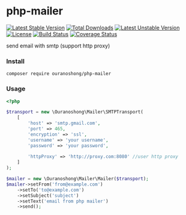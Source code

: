 # php-mailer
[![Latest Stable Version](https://poser.pugx.org/phpunit/phpunit/v)](//packagist.org/packages/phpunit/phpunit)
[![Total Downloads](https://poser.pugx.org/phpunit/phpunit/downloads)](//packagist.org/packages/phpunit/phpunit)
[![Latest Unstable Version](https://poser.pugx.org/phpunit/phpunit/v/unstable)](//packagist.org/packages/phpunit/phpunit)
[![License](https://poser.pugx.org/phpunit/phpunit/license)](//packagist.org/packages/phpunit/phpunit)
[![Build Status](https://travis-ci.org/ouranoshong/php-mailer.svg?branch=master)](https://travis-ci.org/ouranoshong/php-mailer)
[![Coverage Status](https://coveralls.io/repos/github/ouranoshong/php-mailer/badge.svg?branch=master)](https://coveralls.io/github/ouranoshong/php-mailer?branch=master)

send email with smtp (support http proxy)


### Install
```shell
composer require ouranoshong/php-mailer
```

### Usage
```php
<?php

$transport = new \Ouranoshong\Mailer\SMTPTransport(
    [
        'host' => 'smtp.gmail.com',
        'port' => 465,
        'encryption' => 'ssl',
        'username' => 'your username',
        'password' => 'your password',
        
        'httpProxy' => 'http://proxy.com:8080' //user http proxy
    ]
);

$mailer = new \Ouranoshong\Mailer\Mailer($transport);
$mailer->setFrom('from@example.com')
    ->setTo('to@example.com')
    ->setSubject('subject')
    ->setText('email from php mailer')
    ->send();

```
